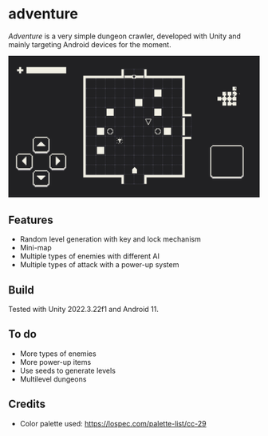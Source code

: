 # adventure

_Adventure_ is a very simple dungeon crawler, developed with Unity and mainly targeting Android devices for the moment.

![./Docs/Capture.gif](./Docs/Capture.gif)

## Features

* Random level generation with key and lock mechanism
* Mini-map
* Multiple types of enemies with different AI
* Multiple types of attack with a power-up system

## Build

Tested with Unity 2022.3.22f1 and Android 11.

## To do

* More types of enemies
* More power-up items
* Use seeds to generate levels
* Multilevel dungeons

## Credits

* Color palette used: https://lospec.com/palette-list/cc-29
